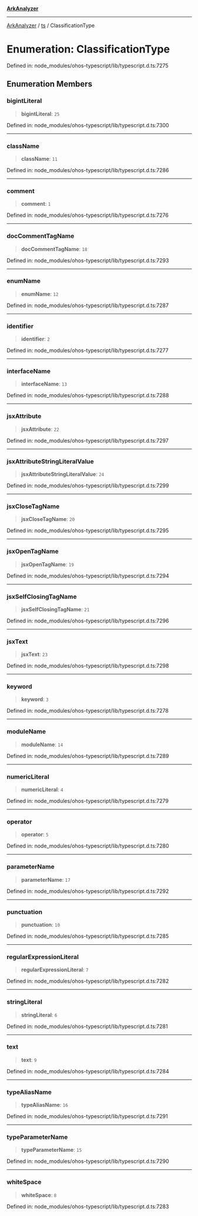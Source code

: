 [**ArkAnalyzer**](../../../../README.md)

***

[ArkAnalyzer](../../../../globals.md) / [ts](../README.md) / ClassificationType

# Enumeration: ClassificationType

Defined in: node\_modules/ohos-typescript/lib/typescript.d.ts:7275

## Enumeration Members

### bigintLiteral

> **bigintLiteral**: `25`

Defined in: node\_modules/ohos-typescript/lib/typescript.d.ts:7300

***

### className

> **className**: `11`

Defined in: node\_modules/ohos-typescript/lib/typescript.d.ts:7286

***

### comment

> **comment**: `1`

Defined in: node\_modules/ohos-typescript/lib/typescript.d.ts:7276

***

### docCommentTagName

> **docCommentTagName**: `18`

Defined in: node\_modules/ohos-typescript/lib/typescript.d.ts:7293

***

### enumName

> **enumName**: `12`

Defined in: node\_modules/ohos-typescript/lib/typescript.d.ts:7287

***

### identifier

> **identifier**: `2`

Defined in: node\_modules/ohos-typescript/lib/typescript.d.ts:7277

***

### interfaceName

> **interfaceName**: `13`

Defined in: node\_modules/ohos-typescript/lib/typescript.d.ts:7288

***

### jsxAttribute

> **jsxAttribute**: `22`

Defined in: node\_modules/ohos-typescript/lib/typescript.d.ts:7297

***

### jsxAttributeStringLiteralValue

> **jsxAttributeStringLiteralValue**: `24`

Defined in: node\_modules/ohos-typescript/lib/typescript.d.ts:7299

***

### jsxCloseTagName

> **jsxCloseTagName**: `20`

Defined in: node\_modules/ohos-typescript/lib/typescript.d.ts:7295

***

### jsxOpenTagName

> **jsxOpenTagName**: `19`

Defined in: node\_modules/ohos-typescript/lib/typescript.d.ts:7294

***

### jsxSelfClosingTagName

> **jsxSelfClosingTagName**: `21`

Defined in: node\_modules/ohos-typescript/lib/typescript.d.ts:7296

***

### jsxText

> **jsxText**: `23`

Defined in: node\_modules/ohos-typescript/lib/typescript.d.ts:7298

***

### keyword

> **keyword**: `3`

Defined in: node\_modules/ohos-typescript/lib/typescript.d.ts:7278

***

### moduleName

> **moduleName**: `14`

Defined in: node\_modules/ohos-typescript/lib/typescript.d.ts:7289

***

### numericLiteral

> **numericLiteral**: `4`

Defined in: node\_modules/ohos-typescript/lib/typescript.d.ts:7279

***

### operator

> **operator**: `5`

Defined in: node\_modules/ohos-typescript/lib/typescript.d.ts:7280

***

### parameterName

> **parameterName**: `17`

Defined in: node\_modules/ohos-typescript/lib/typescript.d.ts:7292

***

### punctuation

> **punctuation**: `10`

Defined in: node\_modules/ohos-typescript/lib/typescript.d.ts:7285

***

### regularExpressionLiteral

> **regularExpressionLiteral**: `7`

Defined in: node\_modules/ohos-typescript/lib/typescript.d.ts:7282

***

### stringLiteral

> **stringLiteral**: `6`

Defined in: node\_modules/ohos-typescript/lib/typescript.d.ts:7281

***

### text

> **text**: `9`

Defined in: node\_modules/ohos-typescript/lib/typescript.d.ts:7284

***

### typeAliasName

> **typeAliasName**: `16`

Defined in: node\_modules/ohos-typescript/lib/typescript.d.ts:7291

***

### typeParameterName

> **typeParameterName**: `15`

Defined in: node\_modules/ohos-typescript/lib/typescript.d.ts:7290

***

### whiteSpace

> **whiteSpace**: `8`

Defined in: node\_modules/ohos-typescript/lib/typescript.d.ts:7283
